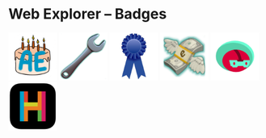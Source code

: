 # Web Explorer – Badges
<img src="birthday.png" width="96"> <img src="contributor.png" width="96"> <img src="creator.png" width="96"> <img src="epoints.png" width="96"> <img src="robo.png" width="96"> <img src="tht.png" width="96">
